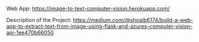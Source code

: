 Web App: https://image-to-text-computer-vision.herokuapp.com/

Description of the Project: https://medium.com/@shoaib6174/build-a-web-app-to-extract-text-from-image-using-flask-and-azures-computer-vision-api-1ee470b66050
